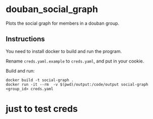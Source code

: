 # douban_social_graph
Plots the social graph for members in a douban group.

## Instructions
You need to install docker to build and run the program.

Rename `creds.yaml.example` to `creds.yaml`, and put in your cookie.

Build and run:
```
docker build -t social-graph .
docker run -it --rm  -v $(pwd)/output:/code/output social-graph <group_id> creds.yaml
```
# just to test creds
